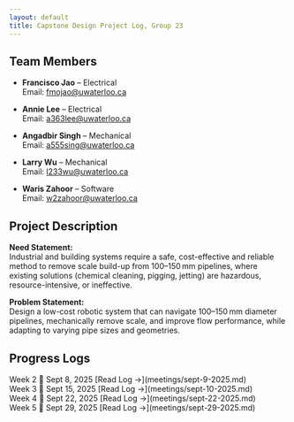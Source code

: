 ```yaml
---
layout: default
title: Capstone Design Project Log, Group 23
---
```


## Team Members

- **Francisco Jao** – Electrical  
  Email: fmojao@uwaterloo.ca

- **Annie Lee** – Electrical  
  Email: a363lee@uwaterloo.ca

- **Angadbir Singh** – Mechanical  
  Email: a555sing@uwaterloo.ca

- **Larry Wu** – Mechanical  
  Email: l233wu@uwaterloo.ca

- **Waris Zahoor** – Software  
  Email: w2zahoor@uwaterloo.ca

## Project Description

**Need Statement:**  
Industrial and building systems require a safe, cost-effective and reliable method to remove scale build-up from 100–150 mm pipelines, where existing solutions (chemical cleaning, pigging, jetting) are hazardous, resource-intensive, or ineffective.

**Problem Statement:**  
Design a low-cost robotic system that can navigate 100–150 mm diameter pipelines, mechanically remove scale, and improve flow performance, while adapting to varying pipe sizes and geometries.

## Progress Logs

<div class="log-list">

<div class="log-card">
  Week 2  
  📅 Sept 8, 2025  
  [Read Log →](meetings/sept-9-2025.md)
</div>

<div class="log-card">
  Week 3  
  📅 Sept 15, 2025  
  [Read Log →](meetings/sept-10-2025.md)
</div>

<div class="log-card">
  Week 4  
  📅 Sept 22, 2025  
  [Read Log →](meetings/sept-22-2025.md)
</div>

<div class="log-card">
  Week 5  
  📅 Sept 29, 2025  
  [Read Log →](meetings/sept-29-2025.md)
</div>

</div>
